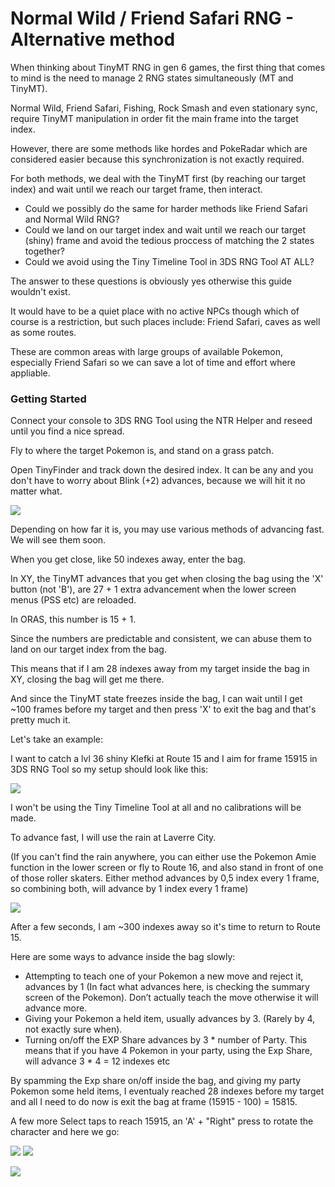 # Normal Wild / Friend Safari RNG - Alternative method

When thinking about TinyMT RNG in gen 6 games, the first thing that comes to mind is the need to manage 2 RNG states simultaneously (MT and TinyMT). 

Normal Wild, Friend Safari, Fishing, Rock Smash and even stationary sync, require TinyMT manipulation in order fit the main frame into the target index.

However, there are some methods like hordes and PokeRadar which are considered easier because this synchronization is not exactly required.

For both methods, we deal with the TinyMT first (by reaching our target index) and wait until we reach our target frame, then interact.

* Could we possibly do the same for harder methods like Friend Safari and Normal Wild RNG?
* Could we land on our target index and wait until we reach our target (shiny) frame and avoid the tedious proccess of matching the 2 states together?
* Could we avoid using the Tiny Timeline Tool in 3DS RNG Tool AT ALL?

The answer to these questions is obviously yes otherwise this guide wouldn't exist. 

It would have to be a quiet place with no active NPCs though which of course is a restriction, but such places include: Friend Safari, caves as well as some routes.

These are common areas with large groups of available Pokemon, especially Friend Safari so we can save a lot of time and effort where appliable.

### Getting Started

Connect your console to 3DS RNG Tool using the NTR Helper and reseed until you find a nice spread.

Fly to where the target Pokemon is, and stand on a grass patch.

Open TinyFinder and track down the desired index.
It can be any and you don't have to worry about Blink (+2) advances, because we will hit it no matter what.

![](https://i.imgur.com/pHssMu5.png)

Depending on how far it is, you may use various methods of advancing fast. We will see them soon.

When you get close, like 50 indexes away, enter the bag.

In XY, the TinyMT advances that you get when closing the bag using the 'X' button (not 'B'), are 27 + 1 extra advancement when the lower screen menus (PSS etc) are reloaded.

In ORAS, this number is 15 + 1.

Since the numbers are predictable and consistent, we can abuse them to land on our target index from the bag.

This means that if I am 28 indexes away from my target inside the bag in XY, closing the bag will get me there.

And since the TinyMT state freezes inside the bag, I can wait until I get ~100 frames before my target and then press 'X' to exit the bag and that's pretty much it.

Let's take an example:

I want to catch a lvl 36 shiny Klefki at Route 15 and I aim for frame 15915 in 3DS RNG Tool so my setup should look like this:

![](https://i.imgur.com/37uKB8X.png)

I won't be using the Tiny Timeline Tool at all and no calibrations will be made.

To advance fast, I will use the rain at Laverre City.

(If you can't find the rain anywhere, you can either use the Pokemon Amie function in the lower screen or fly to Route 16, 
and also stand in front of one of those roller skaters.
Either method advances by 0,5 index every 1 frame, so combining both, will advance by 1 index every 1 frame)

![](https://i.imgur.com/Hrp9Tyy.png)

After a few seconds, I am ~300 indexes away so it's time to return to Route 15.

Here are some ways to advance inside the bag slowly:

* Attempting to teach one of your Pokemon a new move and reject it, advances by 1 (In fact what advances here, is checking the summary screen of the Pokemon). 
Don’t actually teach the move otherwise it will advance more.
* Giving your Pokemon a held item, usually advances by 3. (Rarely by 4, not exactly sure when).
* Turning on/off the EXP Share advances by 3 * number of Party. This means that if you have 4 Pokemon in your party, using the Exp Share, will advance 3 * 4 = 12 indexes etc

By spamming the Exp share on/off inside the bag, and giving my party Pokemon some held items, 
I eventualy reached 28 indexes before my target and all I need to do now is exit the bag at frame (15915 - 100) = 15815.

A few more Select taps to reach 15915, an 'A' + "Right" press to rotate the character and here we go: 

![](https://i.imgur.com/1P9JTHR.png)
![](https://i.imgur.com/Pode3HO.png)

![](https://i.imgur.com/67mQmcc.png)
